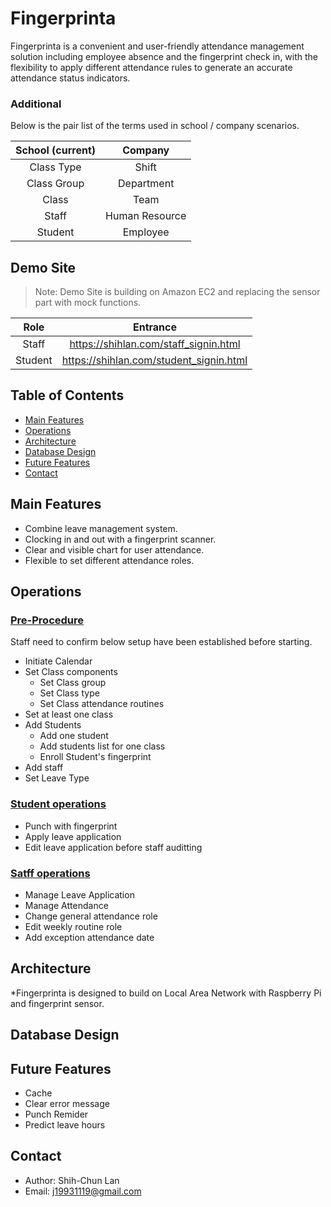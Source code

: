 # Fingerprinta
Fingerprinta is a convenient and user-friendly attendance management solution including employee absence and the fingerprint check in, with the flexibility to apply different attendance rules to generate an accurate attendance status indicators.  

### Additional
Below is the pair list of the terms used in school / company scenarios.    


| School (current) |  Company  | 
| :---------: | :------------: | 
| Class Type  | Shift          | 
| Class Group | Department     | 
| Class       | Team           | 
| Staff       | Human Resource |
| Student     | Employee       | 

## Demo Site 
>Note: Demo Site is building on Amazon EC2 and replacing the sensor part with mock functions.  

| Role    | Entrance  | 
| :-----: | :----: | 
| Staff   | https://shihlan.com/staff_signin.html | 
| Student | https://shihlan.com/student_signin.html | 

## Table of Contents
* [Main Features](#main_features)
* [Operations](#operations)
* [Architecture](#architecture)
* [Database Design](#database_design)
* [Future Features](#future_features)
* [Contact](#contact)

<h2 id="main_features">Main Features</h2>

* Combine leave management system.
* Clocking in and out with a fingerprint scanner.
* Clear and visible chart for user attendance.  
* Flexible to set different attendance roles.

<h2 id="operations">Operations </h2> 

### [Pre-Procedure](/doc/operation_detail.md)  
Staff need to confirm below setup have been established before starting.
*  Initiate Calendar 
*  Set Class components 
   * Set Class group
   * Set Class type
   * Set Class attendance routines
* Set at least one class
* Add Students
  * Add one student
  * Add students list for one class
  * Enroll Student's fingerprint  
* Add staff 
* Set Leave Type


### [Student operations](/doc/operation_detail.md)
* Punch with fingerprint 
* Apply leave application 
* Edit leave application before staff auditting

### [Satff operations](/doc/operation_detail.md)
* Manage Leave Application
* Manage Attendance
* Change general attendance role
* Edit weekly routine role
* Add exception attendance date 



<h2 id="architecture">Architecture</h2> 

*Fingerprinta is designed to build on Local Area Network with Raspberry Pi and fingerprint sensor.  


<h2 id="database_design">Database Design</h2> 


<h2 id="future_features">Future Features</h2> 

* Cache
* Clear error message
* Punch Remider
* Predict leave hours

<h2 id="contact">Contact</h2>  

* Author: Shih-Chun Lan
* Email: j19931119@gmail.com